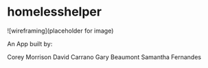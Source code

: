# homelesshelper


![wireframing](placeholder for image)

An App built by:

Corey Morrison
David Carrano
Gary  Beaumont
Samantha Fernandes

